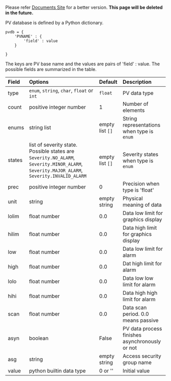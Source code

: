 Please refer [Documents Site](https://pcaspy.readthedocs.org/en/latest/api.html#pcaspy.SimpleServer.createPV) for a better version. **This page will be deleted in the future.**

PV database is defined by a Python dictionary.
```
pvdb = {
    'PVNAME' : {
        'field' : value
    }

}
```
The keys are PV base name and the values are pairs of 'field' : value. The possible fields are summarized in the table.

| **Field** | **Options** | **Default** | **Description** |
|:----------|:------------|:------------|:----------------|
| type | `enum`, `string`, `char`, `float` or `int` | `float` | PV data type |
| count | positive integer number | 1 | Number of elements |
| enums | string list | empty list `[]` | String representations when type is `enum` |
| states | list of severity state. Possible states are `Severity.NO_ALARM`,` Severity.MINOR_ALARM`, `Severity.MAJOR_ALARM`, `Severity.INVALID_ALARM` | empty list `[]` | Severity states when type is `enum` |
| prec | positive integer number | 0 | Precision when type is 'float' |
| unit  | string | empty string | Physical meaning of data |
| lolim | float number | 0.0 | Data low limit for graphics display|
| hilim | float number | 0.0 | Data high limit for graphics display|
| low | float number | 0.0 | Data low limit for alarm |
| high | float number | 0.0 | Dat high limit for alarm |
| lolo | float number | 0.0 | Data low low limit for alarm |
| hihi | float number | 0.0 | Data high high limit for alarm |
| scan  | float number | 0.0 | Data scan period. 0.0 means passive |
| asyn | boolean | False | PV data process finishes asynchronously or not |
| asg | string | empty string | Access security group name |
| value | python builtin data type | 0 or '' | Initial value |